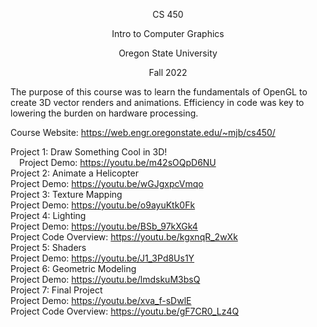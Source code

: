 <p align="center">CS 450</p>

<p align="center">Intro to Computer Graphics</p>

<p align="center">Oregon State University</p>

<p align="center">Fall 2022</p>

The purpose of this course was to learn the fundamentals of OpenGL to create 3D vector renders and animations. Efficiency in code was key to lowering the burden on hardware processing.<br />

Course Website: https://web.engr.oregonstate.edu/~mjb/cs450/<br />

Project 1: Draw Something Cool in 3D!<br />
&emsp;Project Demo: https://youtu.be/m42sOQpD6NU<br />
Project 2: Animate a Helicopter<br />
Project Demo: https://youtu.be/wGJgxpcVmqo<br />
Project 3: Texture Mapping<br />
Project Demo: https://youtu.be/o9ayuKtk0Fk<br />
Project 4: Lighting<br />
Project Demo: https://youtu.be/BSb_97kXGk4<br />
Project Code Overview: https://youtu.be/kgxnqR_2wXk<br />
Project 5: Shaders<br />
Project Demo: https://youtu.be/J1_3Pd8Us1Y<br />
Project 6: Geometric Modeling<br />
Project Demo: https://youtu.be/lmdskuM3bsQ<br />
Project 7: Final Project<br />
Project Demo: https://youtu.be/xva_f-sDwlE<br />
Project Code Overview: https://youtu.be/gF7CR0_Lz4Q<br />
